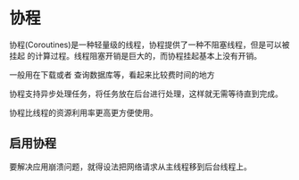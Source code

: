 # 协程

协程(Coroutines)是一种轻量级的线程，协程提供了一种不阻塞线程，但是可以被挂起
的计算过程。线程阻塞开销是巨大的，而协程挂起基本上没有开销。

一般用在下载或者 查询数据库等，看起来比较费时间的地方

协程支持异步处理任务，将任务放在后台进行处理，这样就无需等待直到完成。

协程比线程的资源利用率更高更方便使用。

## 启用协程

要解决应用崩溃问题，就得设法把网络请求从主线程移到后台线程上。